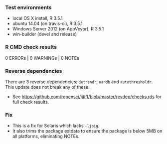 


### Test environments


* local OS X install, R 3.5.1
* ubuntu 14.04 (on travis-ci), R 3.5.1
* Windows Server 2012 (on AppVeyor), R 3.5.1
* win-builder (devel and release)



### R CMD check results


0 ERRORs | 0 WARNINGs | 0 NOTEs



### Reverse dependencies


There are 3 reverse dependencies: `detrendr`, `nandb` and `autothresholdr`. This update does not break any of these.
  * See https://github.com/ropensci/ijtiff/blob/master/revdep/checks.rds for full check results.
    
    

### Fix


* This is a fix for Solaris which lacks `-ljbig`.
* It also trims the package extdata to ensure the package is below 5MB on all platforms, eliminating NOTEs.